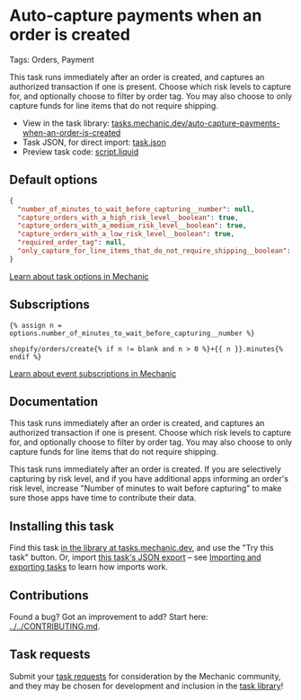 # Auto-capture payments when an order is created

Tags: Orders, Payment

This task runs immediately after an order is created, and captures an authorized transaction if one is present. Choose which risk levels to capture for, and optionally choose to filter by order tag. You may also choose to only capture funds for line items that do not require shipping.

* View in the task library: [tasks.mechanic.dev/auto-capture-payments-when-an-order-is-created](https://tasks.mechanic.dev/auto-capture-payments-when-an-order-is-created)
* Task JSON, for direct import: [task.json](../../tasks/auto-capture-payments-when-an-order-is-created.json)
* Preview task code: [script.liquid](./script.liquid)

## Default options

```json
{
  "number_of_minutes_to_wait_before_capturing__number": null,
  "capture_orders_with_a_high_risk_level__boolean": true,
  "capture_orders_with_a_medium_risk_level__boolean": true,
  "capture_orders_with_a_low_risk_level__boolean": true,
  "required_order_tag": null,
  "only_capture_for_line_items_that_do_not_require_shipping__boolean": false
}
```

[Learn about task options in Mechanic](https://learn.mechanic.dev/core/tasks/options)

## Subscriptions

```liquid
{% assign n = options.number_of_minutes_to_wait_before_capturing__number %}

shopify/orders/create{% if n != blank and n > 0 %}+{{ n }}.minutes{% endif %}
```

[Learn about event subscriptions in Mechanic](https://learn.mechanic.dev/core/tasks/subscriptions)

## Documentation

This task runs immediately after an order is created, and captures an authorized transaction if one is present. Choose which risk levels to capture for, and optionally choose to filter by order tag. You may also choose to only capture funds for line items that do not require shipping.

This task runs immediately after an order is created. If you are selectively capturing by risk level, and if you have additional apps informing an order's risk level, increase "Number of minutes to wait before capturing" to make sure those apps have time to contribute their data.

## Installing this task

Find this task [in the library at tasks.mechanic.dev](https://tasks.mechanic.dev/auto-capture-payments-when-an-order-is-created), and use the "Try this task" button. Or, import [this task's JSON export](../../tasks/auto-capture-payments-when-an-order-is-created.json) – see [Importing and exporting tasks](https://learn.mechanic.dev/core/tasks/import-and-export) to learn how imports work.

## Contributions

Found a bug? Got an improvement to add? Start here: [../../CONTRIBUTING.md](../../CONTRIBUTING.md).

## Task requests

Submit your [task requests](https://mechanic.canny.io/task-requests) for consideration by the Mechanic community, and they may be chosen for development and inclusion in the [task library](https://tasks.mechanic.dev/)!

